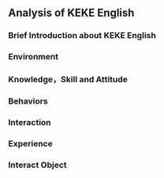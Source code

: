 ## Analysis of KEKE English

### Brief Introduction about KEKE English 

### Environment

### Knowledge，Skill and Attitude

### Behaviors

### Interaction

### Experience 

### Interact Object
